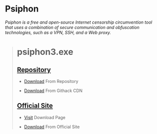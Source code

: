 # Psiphon

*Psiphon is a free and open-source Internet censorship circumvention tool that uses a combination of secure communication and obfuscation technologies, such as a VPN, SSH, and a Web proxy.*

> # psiphon3.exe
>
> ## [Repository](https://github.com/EpikBypass/Psiphon)
>
> * [Download](https://epikbypass.github.io/Psiphon/psiphon3.exe) From Repository
>
> * [Download](https://raw.githack.com/EpikBypass/Psiphon/main/psiphon3.exe) From Githack CDN
> 
> ## [Official Site](https://s3.amazonaws.com/psiphon/web/mjr4-p23r-puwl/en/index.html)
>
>   * [Visit](https://s3.amazonaws.com/psiphon/web/mjr4-p23r-puwl/en/download.html) Download Page
> 
>   * [Download](https://s3.amazonaws.com/psiphon/web/mjr4-p23r-puwl/psiphon3.exe) From Official Site
